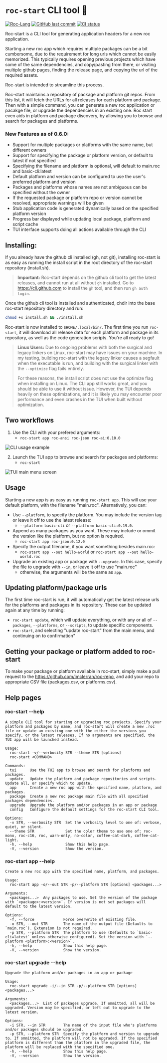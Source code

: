 # `roc-start` CLI tool 🚀

[![Roc-Lang][roc_badge]][roc_link]
[![GitHub last commit][last_commit_badge]][last_commit_link]
[![CI status][ci_status_badge]][ci_status_link]

Roc-start is a CLI tool for generating application headers for a new roc application.

Starting a new roc app which requires multiple packages can be a bit cumbersome, due to the requirement for long urls which cannot be easily memorized. This typically requires opening previous projects which have some of the same dependencies, and copy/pasting from there, or visiting multiple github pages, finding the release page, and copying the url of the required assets.

Roc-start is intended to streamline this process.

Roc-start maintains a repository of package and platform git repos. From this list, it will fetch the URLs for all releases for each platform and package. Then with a simple command, you can generate a new roc application or pacakge file, or upgrade the dependencies in an existing one. Roc start even aids in platform and package discovery, by allowing you to browse and search for packages and platforms.


### New Features as of 0.6.0:
- Support for multiple packages or platforms with the same name, but different owners
- Support for specifying the package or platform version, or default to latest if not specified
- Specifying the filename and platform is optional, will default to main.roc and basic-cli:latest
- Default platform and version can be configured to use the user's preferred platform and version
- Packages and platforms whose names are not ambiguous can be specified without the owner
- If the requested package or platform repo or version cannot be resolved, appropriate warnings will be given
- Stub application code is generated dynamically based on the specified platform version 
- Progress bar displayed while updating local package, platform and script cache
- TUI interface supports doing all actions available through the CLI

## Installing:
If you already have the github cli installed (gh, not git), installing roc-start is as easy as running the install script in the root directory of the roc-start repository (install.sh).

> __Important:__
> Roc-start depends on the github cli tool to get the latest releases, and cannot run at all without `gh` installed.
> Go to https://cli.github.com to install the `gh` tool, and then run `gh auth login`.

Once the github cli tool is installed and authenticated, chdir into the base roc-start repository directory and run:
```sh
chmod +x install.sh && ./install.sh
```
Roc-start is now installed to `$HOME/.local/bin/`. The first time you run `roc-start`, it will download all release data for each platform and package in its repository, as well as the code generation scripts. You're all ready to go!

> __Linux Users:__
> Due to ongoing problems with both the surgical and legacy linkers on Linux, roc-start may have issues on your machine. In my testing, building roc-start with the legacy linker causes a segfault when the executable is run, and building with the surgical linker with the `--optimize` flag fails entirely. 
>
> For these reasons, the install script does not use the optimize flag when installing on Linux. The CLI app still works great, and you should be able to use it without issue. However, the TUI depends heavily on these optimizations, and it is likely you may encounter poor performance and even crashes in the TUI when built without optimization.

## Two workflows

1) Use the CLI with your prefered arguments:
   - `roc-start app roc-ansi roc-json roc-ai:0.10.0`

  ![CLI usage example](assets/cli-usage.png)

   
2) Launch the TUI app to browse and search for packages and platforms:
   - `roc-start`

  ![TUI main menu screen](assets/tui-main-menu.png)

## Usage

Starting a new app is as easy as running `roc-start app`. This will use your default platform, with the filename "main.roc".
Alternatively, you can:
- Use `--platform`, to specify the platform. You may include the version tag or leave it off to use the latest release:
    - `--platform basic-cli` or `--platform basic-cli:0.19.0`.
- Append as many packages as you want. These may include or ommit the version like the platform, but no option is required.
    - `roc-start app roc-json:0.12.0`
- Specify the output filename, if you want something besides main.roc:
    - `roc-start app --out hello-world` or `roc-start app --out hello-world.roc`
- Upgrade an existing app or package with `--upgrade`. In this case, specify the file to upgrade with `--in`, or leave it off to use "main.roc"
    - otherwise, the arguments will be the same as `app`. 

## Updating platform/package urls

The first time roc-start is run, it will automatically get the latest release urls for the platforms and packages in its repository. These can be updated again at any time by running:
- `roc-start update`, which will update everything, or with any or all of `--packages`, `--platforms`, or `--scripts`, to update specific components.
- `roc-start`, and selecting "update roc-start" from the main menu, and continuing on to confirmation"
  
## Getting your package or platform added to roc-start

To make your package or platform available in roc-start, simply make a pull request to the https://github.com/imclerran/roc-repo, and add your repo to appropriate CSV file (packages.csv, or platforms.csv).

## Help pages
### roc-start --help
```
A simple CLI tool for starting or upgrading roc projects. Specify your platform and packages by name, and roc-start will create a new .roc file or update an existing one with the either the versions you specify, or the latest releases. If no arguments are specified, the TUI app will be launched instead.

Usage:
  roc-start -v/--verbosity STR --theme STR [options]
  roc-start <COMMAND>

Commands:
  tui      Use the TUI app to browse and search for platforms and packages.
  update   Update the platform and package repositories and scripts. Update all, or specify which to update.
  app      Create a new roc app with the specified name, platform, and packages.
  package  Create a new roc package main file with all specified packages dependencies.
  upgrade  Upgrade the platform and/or packages in an app or package
  config   Configure the default settings for the roc-start CLI tool.

Options:
  -v STR, --verbosity STR  Set the verbosity level to one of: verbose, quiet, or silent.
  --theme STR              Set the color theme to use one of: roc-mono, roc-c16, roc, warn-only, no-color, coffee-cat-dark, coffee-cat-light.
  -h, --help               Show this help page.
  -V, --version            Show the version.
```

### roc-start app --help
```
Create a new roc app with the specified name, platform, and packages.

Usage:
  roc-start app -o/--out STR -p/--platform STR [options] <packages...>

Arguments:
  <packages...>  Any packages to use. Set the version of the package with `<package>:<version>`. If version is not set packages will default to the latest version.

Options:
  -f, --force             Force overwrite of existing file.
  -o STR, --out STR       The name of the output file (Defaults to `main.roc`). Extension is not required.
  -p STR, --platform STR  The platform to use (Defaults to `basic-cli=latest` unless otherwise configured). Set the version with `--platform <platform>:<version>`.
  -h, --help              Show this help page.
  -V, --version           Show the version.
```

### roc-start upgrade --help
```
Upgrade the platform and/or packages in an app or package

Usage:
  roc-start upgrade -i/--in STR -p/--platform STR [options] <packages...>

Arguments:
  <packages...>  List of packages upgrade. If ommitted, all will be upgraded. Version may be specified, or left out to upgrade to the latest version.

Options:
  -i STR, --in STR        The name of the input file who's platforms and/or packages should be upgraded.
  -p STR, --platform STR  Specify the platform and version to upgrade to. If ommitted, the platform will not be upgraded. If the specified platform is different than the platform in the upgraded file, the platform will be replaced with the specified one.
  -h, --help              Show this help page.
  -V, --version           Show the version.
```

<!-- [roc_badge]: https://img.shields.io/endpoint?url=https%3A%2F%2Fpastebin.com%2Fraw%2FGcfjHKzb -->
[roc_badge]: https://img.shields.io/endpoint?url=https%3A%2F%2Fpastebin.com%2Fraw%2FcFzuCCd7
[roc_link]: https://github.com/roc-lang/roc

[ci_status_badge]: https://img.shields.io/github/actions/workflow/status/imclerran/roc-start/ci.yaml?logo=github&logoColor=lightgrey
[ci_status_link]: https://github.com/imclerran/roc-start/actions/workflows/ci.yaml
[last_commit_badge]: https://img.shields.io/github/last-commit/imclerran/roc-start?logo=git&logoColor=lightgrey
[last_commit_link]: https://github.com/imclerran/roc-start/commits/main/
